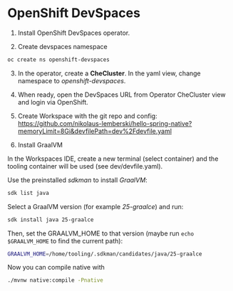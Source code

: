 # OpenShift DevSpaces

1. Install OpenShift DevSpaces operator.

2. Create devspaces namespace
```bash
oc create ns openshift-devspaces
```

3. In the operator, create a **CheCluster**. In the yaml view, change namespace to *openshift-devspaces*.

4. When ready, open the DevSpaces URL from Operator CheCluster view and login via OpenShift.

5. Create Workspace with the git repo and config:
https://github.com/nikolaus-lemberski/hello-spring-native?memoryLimit=8Gi&devfilePath=dev%2Fdevfile.yaml

6. Install GraalVM

In the Workspaces IDE, create a new terminal (select container) and the tooling container will be used (see dev/devfile.yaml).

Use the preinstalled *sdkman* to install *GraalVM*:

```bash
sdk list java
```

Select a GraalVM version (for example *25-graalce*) and run:

```bash
sdk install java 25-graalce
```

Then, set the GRAALVM_HOME to that version (maybe run `echo $GRAALVM_HOME` to find the current path):

```bash
GRAALVM_HOME=/home/tooling/.sdkman/candidates/java/25-graalce
```

Now you can compile native with

```bash
./mvnw native:compile -Pnative
```